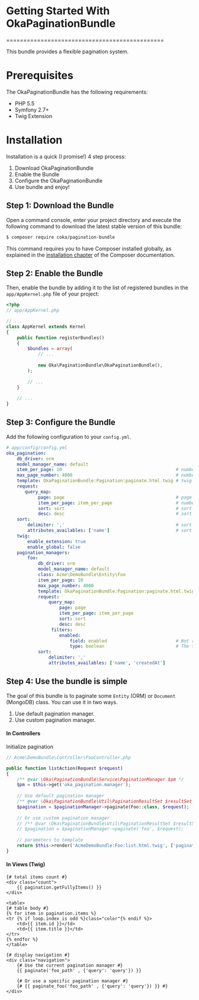 # **Getting Started With OkaPaginationBundle**
==============================================

This bundle provides a flexible pagination system.

Prerequisites
=============

The OkaPaginationBundle has the following requirements:
 - PHP 5.5
 - Symfony 2.7+
 - Twig Extension

Installation
============

Installation is a quick (I promise!) 4 step process:

1. Download OkaPaginationBundle
2. Enable the Bundle
3. Configure the OkaPaginationBundle
4. Use bundle and enjoy!

Step 1: Download the Bundle
---------------------------

Open a command console, enter your project directory and execute the
following command to download the latest stable version of this bundle:

```bash
$ composer require coka/pagination-bundle
```

This command requires you to have Composer installed globally, as explained
in the [installation chapter](https://getcomposer.org/doc/00-intro.md)
of the Composer documentation.

Step 2: Enable the Bundle
-------------------------

Then, enable the bundle by adding it to the list of registered bundles
in the `app/AppKernel.php` file of your project:

```php
<?php
// app/AppKernel.php

// ...
class AppKernel extends Kernel
{
	public function registerBundles()
	{
		$bundles = array(
			// ...
			
			new Oka\PaginationBundle\OkaPaginationBundle(),
		);
		
		// ...
	}
	
	// ...
}
```

Step 3: Configure the Bundle
----------------------------

Add the following configuration to your `config.yml`.

```yaml
# app/config/config.yml
oka_pagination:
    db_driver: orm
    model_manager_name: default
    item_per_page: 10 											# number of items to show by page
    max_page_number: 4000 										# number max of page to show
    template: OkaPaginationBundle:Pagination:paginate.html.twig	# twig template used for shown pagination menu
    request:
       query_map:
            page: page											# page query parameter name
            item_per_page: item_per_page						# number of items by page query parameter name
            sort: sort											# sort field query parameter name
            desc: desc											# sort direction query parameter name
    sort:
        delimiter: ','											# sort query delimiter value
        attributes_availables: ['name']							# sort query value availables attributes
    twig:
        enable_extension: true
        enable_global: false
    pagination_managers:
        foo:
            db_driver: orm
            model_manager_name: default
            class: Acme\DemoBundle\Entity\Foo
            item_per_page: 10
            max_page_number: 4000
            template: OkaPaginationBundle:Pagination:paginate.html.twig
            request:
                query_map:
                    page: page
                    item_per_page: item_per_page
                    sort: sort
                    desc: desc
                 filters:
                 	enabled:
                 		field: enabled							# Not required if the filter name is equal to the field name
                 		type: boolean							# The type in which the value of the filter will be casted
            sort:
                delimiter: ','
                attributes_availables: ['name', 'createdAt']
```

Step 4: Use the bundle is simple
--------------------------------

The goal of this bundle is to paginate some `Entity` (ORM) or `Document` (MongoDB) class.
You can use it in two ways.

1. Use default pagination manager.
2. Use custom pagination manager.

#### In Controllers

Initialize pagination 

```php
// Acme\DemoBundle\Controller\FooController.php

public function listAction(Request $request)
{
	/** @var \Oka\PaginationBundle\Service\PaginationManager $pm */
	$pm = $this->get('oka_pagination.manager');
	
	// Use default pagination manager
	/** @var \Oka\PaginationBundle\Util\PaginationResultSet $resultSet */
	$pagination = $paginationManager->paginate(Foo::class, $request);
	
	// Or use custom pagination manager
	// /** @var \Oka\PaginationBundle\Util\PaginationResultSet $resultSet */
	// $pagination = $paginationManager->paginate('foo', $request);
	
    // parameters to template
    return $this->render('AcmeDemoBundle:Foo:list.html.twig', ['pagination' => $pagination]);
}
```

#### In Views (Twig)

```twig
{# total items count #}
<div class="count">
    {{ pagination.getFullyItems() }}
</div>

<table>
{# table body #}
{% for item in pagination.items %}
<tr {% if loop.index is odd %}class="color"{% endif %}>
    <td>{{ item.id }}</td>
    <td>{{ item.title }}</td>
</tr>
{% endfor %}
</table>

{# display navigation #}
<div class="navigation">
	{# Use the current pagination manager #}
    {{ paginate('foo_path' , {'query': 'query'}) }}
    
    {# Or use a specific pagination manager #}
    {# {{ paginate_foo('foo_path' , {'query': 'query'}) }} #}
</div>
```